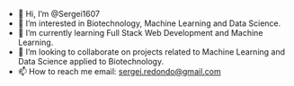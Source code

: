 - 👋 Hi, I’m @Sergei1607
- 👀 I’m interested in Biotechnology, Machine Learning and Data Science.
- 🌱 I’m currently learning Full Stack Web Development and Machine Learning.
- 💞️ I’m looking to collaborate on projects related to Machine Learning and Data Science applied to Biotechnology.
- 📫 How to reach me email: sergei.redondo@gmail.com

<!---
Sergei1607/Sergei1607 is a ✨ special ✨ repository because its `README.md` (this file) appears on your GitHub profile.
You can click the Preview link to take a look at your changes.
--->
